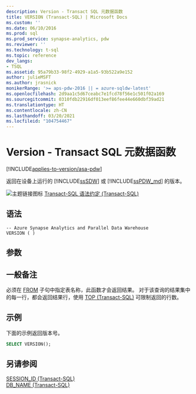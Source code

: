 ```yaml
---
description: Version - Transact SQL 元数据函数
title: VERSION (Transact-SQL) | Microsoft Docs
ms.custom: ''
ms.date: 06/10/2016
ms.prod: sql
ms.prod_service: synapse-analytics, pdw
ms.reviewer: ''
ms.technology: t-sql
ms.topic: reference
dev_langs:
- TSQL
ms.assetid: 95a79b33-98f2-4929-a1a5-93b522a9e152
author: julieMSFT
ms.author: jrasnick
monikerRange: '>= aps-pdw-2016 || = azure-sqldw-latest'
ms.openlocfilehash: 2d9aa1c5d67ceabc7e1fcd78f56e1c501f02a169
ms.sourcegitcommit: 0310fdb22916df013eef86fee44e660dbf39ad21
ms.translationtype: HT
ms.contentlocale: zh-CN
ms.lasthandoff: 03/20/2021
ms.locfileid: "104754467"
---
```

# <a name="version---transact-sql-metadata-functions"></a>Version - Transact SQL 元数据函数
[!INCLUDE[applies-to-version/asa-pdw](../../includes/applies-to-version/asa-pdw.md)]

 返回在设备上运行的 [!INCLUDE[ssSDW](../../includes/sssdw-md.md)] 或 [!INCLUDE[ssPDW_md](../../includes/sspdw-md.md)] 的版本。  
  
![主题链接图标](../../database-engine/configure-windows/media/topic-link.gif "“主题链接”图标") [Transact-SQL 语法约定 (Transact-SQL)](../../t-sql/language-elements/transact-sql-syntax-conventions-transact-sql.md)  
  
## <a name="syntax"></a>语法  
  
```syntaxsql
-- Azure Synapse Analytics and Parallel Data Warehouse  
VERSION ( )  
```  
  
## <a name="arguments"></a>参数  
  
## <a name="general-remarks"></a>一般备注  
必须在 [FROM](../../t-sql/queries/from-transact-sql.md) 子句中指定表名称，此函数才会返回结果。 对于该查询的结果集中的每一行，都会返回结果行，使用 [TOP (Transact-SQL)](../../t-sql/queries/top-transact-sql.md) 可限制返回的行数。  
  
## <a name="examples"></a>示例  
下面的示例返回版本号。  
  
```sql
SELECT VERSION();  
```  
  
## <a name="see-also"></a>另请参阅 
[SESSION_ID (Transact-SQL)](../../t-sql/functions/session-id-transact-sql.md)  
[DB_NAME (Transact-SQL)](../../t-sql/functions/db-name-transact-sql.md)  
  
  
